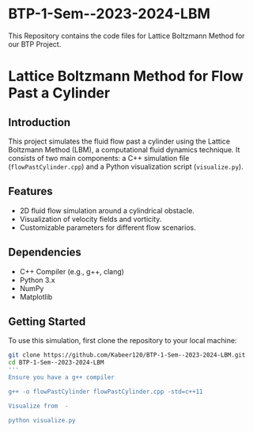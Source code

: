 # BTP-1-Sem--2023-2024-LBM
This Repository contains the code files for Lattice Boltzmann Method for our BTP Project.

# Lattice Boltzmann Method for Flow Past a Cylinder

## Introduction
This project simulates the fluid flow past a cylinder using the Lattice Boltzmann Method (LBM), a computational fluid dynamics technique. It consists of two main components: a C++ simulation file (`flowPastCylinder.cpp`) and a Python visualization script (`visualize.py`).

## Features
- 2D fluid flow simulation around a cylindrical obstacle.
- Visualization of velocity fields and vorticity.
- Customizable parameters for different flow scenarios.

## Dependencies
- C++ Compiler (e.g., g++, clang)
- Python 3.x
- NumPy
- Matplotlib

## Getting Started

To use this simulation, first clone the repository to your local machine:

```bash
git clone https://github.com/Kabeer120/BTP-1-Sem--2023-2024-LBM.git
cd BTP-1-Sem--2023-2024-LBM
'''
Ensure you have a g++ compiler

g++ -o flowPastCylinder flowPastCylinder.cpp -std=c++11

Visualize from  -

python visualize.py

